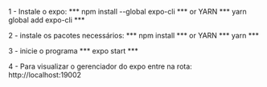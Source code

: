 1 - Instale o expo:
***       npm install --global expo-cli    ***
or YARN
***       yarn global add expo-cli      ***

2 - instale os pacotes necessários:
***       npm install      ***
or YARN
***      yarn     ***

3 - inicie o programa
***      expo start      ***

4 - Para visualizar o gerenciador do expo entre na rota: http://localhost:19002